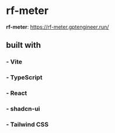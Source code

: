 # rf-meter
**rf-meter**: https://rf-meter.gptengineer.run/

## built with
### - Vite
### - TypeScript
### - React
### - shadcn-ui
### - Tailwind CSS

